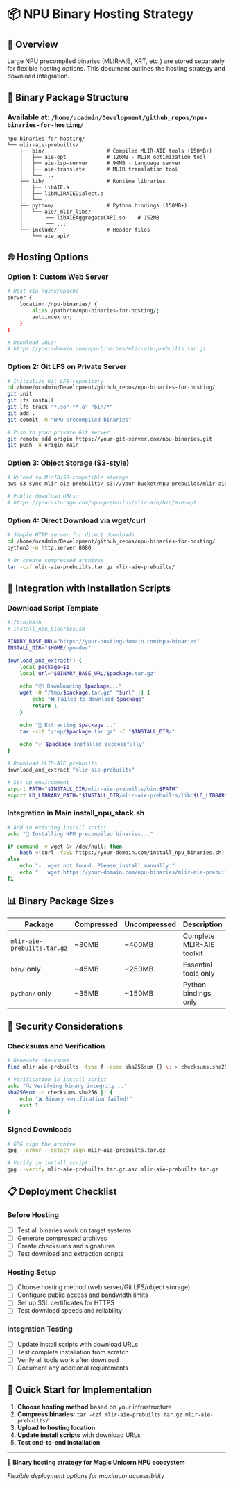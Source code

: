 # 📦 **NPU Binary Hosting Strategy**

## 🎯 **Overview**

Large NPU precompiled binaries (MLIR-AIE, XRT, etc.) are stored separately for flexible hosting options. This document outlines the hosting strategy and download integration.

## 📁 **Binary Package Structure**

### **Available at**: `/home/ucadmin/Development/github_repos/npu-binaries-for-hosting/`

```
npu-binaries-for-hosting/
└── mlir-aie-prebuilts/
    ├── bin/                    # Compiled MLIR-AIE tools (150MB+)
    │   ├── aie-opt             # 120MB - MLIR optimization tool
    │   ├── aie-lsp-server      # 94MB - Language server
    │   ├── aie-translate       # MLIR translation tool
    │   └── ...
    ├── lib/                    # Runtime libraries
    │   ├── libAIE.a
    │   ├── libMLIRAIEDialect.a
    │   └── ...
    ├── python/                 # Python bindings (150MB+)
    │   └── aie/_mlir_libs/
    │       ├── libAIEAggregateCAPI.so    # 152MB
    │       └── ...
    └── include/                # Header files
        └── aie_api/
```

## 🌐 **Hosting Options**

### **Option 1: Custom Web Server**
```bash
# Host via nginx/apache
server {
    location /npu-binaries/ {
        alias /path/to/npu-binaries-for-hosting/;
        autoindex on;
    }
}

# Download URLs:
# https://your-domain.com/npu-binaries/mlir-aie-prebuilts.tar.gz
```

### **Option 2: Git LFS on Private Server**
```bash
# Initialize Git LFS repository
cd /home/ucadmin/Development/github_repos/npu-binaries-for-hosting/
git init
git lfs install
git lfs track "*.so" "*.a" "bin/*"
git add .
git commit -m "NPU precompiled binaries"

# Push to your private Git server
git remote add origin https://your-git-server.com/npu-binaries.git
git push -u origin main
```

### **Option 3: Object Storage (S3-style)**
```bash
# Upload to MinIO/S3-compatible storage
aws s3 sync mlir-aie-prebuilts/ s3://your-bucket/npu-prebuilds/mlir-aie/

# Public download URLs:
# https://your-storage.com/npu-prebuilds/mlir-aie/bin/aie-opt
```

### **Option 4: Direct Download via wget/curl**
```bash
# Simple HTTP server for direct downloads
cd /home/ucadmin/Development/github_repos/npu-binaries-for-hosting/
python3 -m http.server 8080

# Or create compressed archives
tar -czf mlir-aie-prebuilts.tar.gz mlir-aie-prebuilts/
```

## 🔧 **Integration with Installation Scripts**

### **Download Script Template**
```bash
#!/bin/bash
# install_npu_binaries.sh

BINARY_BASE_URL="https://your-hosting-domain.com/npu-binaries"
INSTALL_DIR="$HOME/npu-dev"

download_and_extract() {
    local package=$1
    local url="$BINARY_BASE_URL/$package.tar.gz"
    
    echo "📦 Downloading $package..."
    wget -O "/tmp/$package.tar.gz" "$url" || {
        echo "❌ Failed to download $package"
        return 1
    }
    
    echo "📂 Extracting $package..."
    tar -xzf "/tmp/$package.tar.gz" -C "$INSTALL_DIR/"
    
    echo "✅ $package installed successfully"
}

# Download MLIR-AIE prebuilts
download_and_extract "mlir-aie-prebuilts"

# Set up environment
export PATH="$INSTALL_DIR/mlir-aie-prebuilts/bin:$PATH"
export LD_LIBRARY_PATH="$INSTALL_DIR/mlir-aie-prebuilts/lib:$LD_LIBRARY_PATH"
```

### **Integration in Main install_npu_stack.sh**
```bash
# Add to existing install script
echo "🚀 Installing NPU precompiled binaries..."

if command -v wget &> /dev/null; then
    bash <(curl -fsSL https://your-domain.com/install_npu_binaries.sh)
else
    echo "⚠️  wget not found. Please install manually:"
    echo "   wget https://your-domain.com/npu-binaries/mlir-aie-prebuilds.tar.gz"
fi
```

## 📊 **Binary Package Sizes**

| Package | Compressed | Uncompressed | Description |
|---------|------------|--------------|-------------|
| `mlir-aie-prebuilts.tar.gz` | ~80MB | ~400MB | Complete MLIR-AIE toolkit |
| `bin/` only | ~45MB | ~250MB | Essential tools only |
| `python/` only | ~35MB | ~150MB | Python bindings only |

## 🔐 **Security Considerations**

### **Checksums and Verification**
```bash
# Generate checksums
find mlir-aie-prebuilts -type f -exec sha256sum {} \; > checksums.sha256

# Verification in install script
echo "🔍 Verifying binary integrity..."
sha256sum -c checksums.sha256 || {
    echo "❌ Binary verification failed!"
    exit 1
}
```

### **Signed Downloads**
```bash
# GPG sign the archive
gpg --armor --detach-sign mlir-aie-prebuilts.tar.gz

# Verify in install script
gpg --verify mlir-aie-prebuilts.tar.gz.asc mlir-aie-prebuilts.tar.gz
```

## 📋 **Deployment Checklist**

### **Before Hosting**
- [ ] Test all binaries work on target systems
- [ ] Generate compressed archives
- [ ] Create checksums and signatures
- [ ] Test download and extraction scripts

### **Hosting Setup**
- [ ] Choose hosting method (web server/Git LFS/object storage)
- [ ] Configure public access and bandwidth limits
- [ ] Set up SSL certificates for HTTPS
- [ ] Test download speeds and reliability

### **Integration Testing**
- [ ] Update install scripts with download URLs
- [ ] Test complete installation from scratch
- [ ] Verify all tools work after download
- [ ] Document any additional requirements

## 🚀 **Quick Start for Implementation**

1. **Choose hosting method** based on your infrastructure
2. **Compress binaries**: `tar -czf mlir-aie-prebuilts.tar.gz mlir-aie-prebuilts/`
3. **Upload to hosting location**
4. **Update install scripts** with download URLs
5. **Test end-to-end installation**

---

**🦄 Binary hosting strategy for Magic Unicorn NPU ecosystem**

*Flexible deployment options for maximum accessibility*